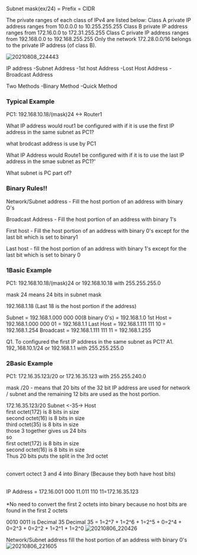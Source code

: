 Subnet mask(ex/24) = Prefix = CIDR

The private ranges of each class of IPv4 are listed below:
Class A private IP address ranges from 10.0.0.0 to 10.255.255.255
Class B private IP address ranges from 172.16.0.0 to 172.31.255.255
Class C private IP address ranges from 192.168.0.0 to 192.168.255.255
Only the network 172.28.0.0/16 belongs to the private IP address (of class B).

![20210808_224443](https://user-images.githubusercontent.com/54308434/128658334-80aafc28-3c26-4521-bb9e-9083ad492d37.jpg)

IP address 
-Subnet Address
-1st host Address
-Lost Host Address
-Broadcast Address

Two Methods
-Binary Method
-Quick Method

### Typical Example

PC1: 192.168.10.18/(mask)24 <-> Router1

What IP address would rout1 be configured with if it is use the first IP address in the same subnet as PC1?

what brodcast address is use by PC1

What IP Address would Route1 be configured with if it is to use the last IP address in the smae subnet as PC1?'

What subnet is PC part of?

### Binary Rules!!
Network/Subnet address - Fill the host portion of an address with binary O's

Broadcast Address - Fill the host portion of an address with binary 1's

First host - Fill the host portion of an address with binary 0's except for the last bit which is set to binary1

Last host - fill the host portion of an address with binary 1's except for the last bit which is set to binary 0 


### 1Basic Example 

PC1: 192.168.10.18/(mask)24 or 192.168.10.18 with 255.255.255.0

mask 24 means 24 bits in subnet mask

192.168.1.18 (Last 18 is the host portion if the address)

Subnet    = 192.168.1.000 000 00(8 binary 0's) = 192.168.1.0
1st Host  = 192.168.1.000 000 01 = 192.168.1.1
Last Host = 192.168.1.111 111 10 = 192.168.1.254
Broadcast = 192.168.1.111 111 11 = 192.168.1.255

Q1. To configured the first IP address in the same subnet as PC1?
A1. 192,.168.10.1/24 or 192.168.1.1 with 255.255.255.0


### 2Basic Example

PC1: 172.16.35.123/20 or 172.16.35.123 with 255.255.240.0

mask /20 - means that 20 bits of the 32 bit IP address are used for network / subnet and the remaining 12 bits are used as the host portion.

172.16.35.123/20 Subnet <-35-> Host<br>
first octet(172) is 8 bits in size<br>
second octet(16) is 8 bits in size<br>
third octet(35) is 8 bits in size<br>
those 3 together gives us 24 bits<br>
so<br>
first octet(172) is 8 bits in size<br>
second octet(16) is 8 bits in size<br>
Thus 20 bits puts the split in the 3rd octet<br><br>

convert octect 3 and 4 into Binary (Because they both have host bits)<br><br>

IP Address = 172.16.001 000 11.011 110 11=172.16.35.123<br><br>
*No need to convert the first 2 octets into binary because no host bits are found in the first 2 octets<br>

0010 0011 is Decimal 35
Decimal 35 = 1=2^7 + 1=2^6 + 1=2^5 + 0=2^4 + 0=2^3 + 0=2^2 + 1=2^1 + 1=2^0
![20210806_220426](https://user-images.githubusercontent.com/52062353/128585935-43905c8e-3338-4afa-8d4b-563ae65caca8.jpg)

Network/Subnet address fill the host portion of an address with binary 0's
![20210806_221605](https://user-images.githubusercontent.com/54308434/128586165-d05d2938-87a6-4617-adcd-a518031cfeb7.jpg)
